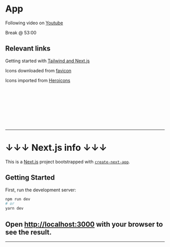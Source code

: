 # App

Following video on [Youtube](https://www.youtube.com/watch?v=a6Xs2Ir40OI&t=2039s)

Break @ 53:00

## Relevant links    

Getting started with [Tailwind and Next.js](https://tailwindcss.com/docs/guides/nextjs)

Icons downloaded from [favicon](https://icons8.com/icons/set/favicon-instagram)

Icons imported from [Heroicons](https://heroicons.com/)



<br/>
<br/>
<br/>
<br/>
<br/>
<br/>
<br/>

---

# ↓↓↓ Next.js info ↓↓↓

This is a [Next.js](https://nextjs.org/) project bootstrapped with [`create-next-app`](https://github.com/vercel/next.js/tree/canary/packages/create-next-app).

## Getting Started

First, run the development server:

```bash
npm run dev
# or
yarn dev
```

Open [http://localhost:3000](http://localhost:3000) with your browser to see the result.
-
---